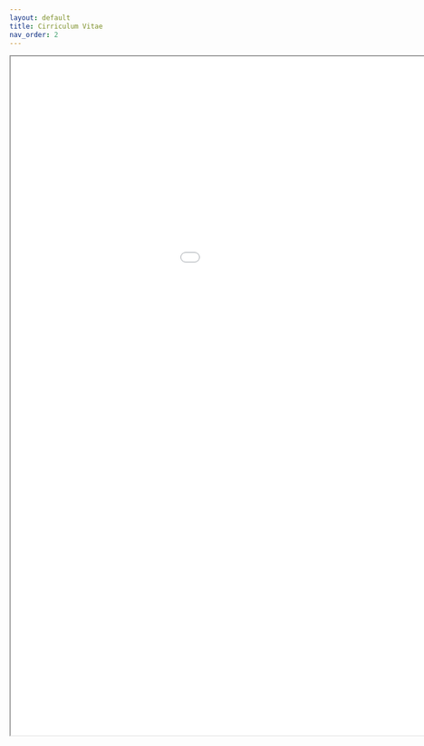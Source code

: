 ```yaml
---
layout: default
title: Cirriculum Vitae
nav_order: 2
---
```


<iframe src="/docs/CV.pdf" height="1200" width="1200"></iframe>
